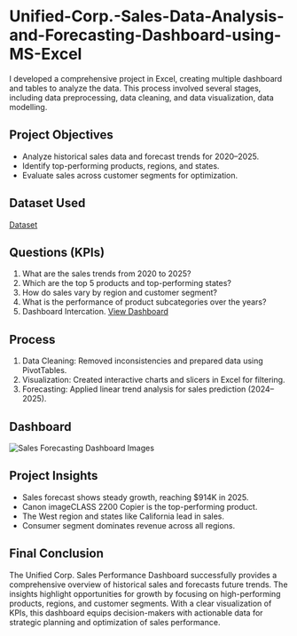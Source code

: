 # Unified-Corp.-Sales-Data-Analysis-and-Forecasting-Dashboard-using-MS-Excel
I developed a comprehensive project in Excel, creating multiple dashboard and tables to analyze the data. This process involved several stages, including data preprocessing, data cleaning, and data visualization, data modelling.

## Project Objectives
- Analyze historical sales data and forecast trends for 2020–2025.
- Identify top-performing products, regions, and states.
- Evaluate sales across customer segments for optimization.

## Dataset Used
<a href= "https://github.com/riyasingh2005/Unified-Corp.-Sales-Data-Analysis-and-Forecasting-Dashboard-using-MS-Excel/blob/main/Sales%20Excel%20Datasheet.xlsx">Dataset</a>

## Questions (KPIs)
1.	What are the sales trends from 2020 to 2025?
2.	Which are the top 5 products and top-performing states?
3.	How do sales vary by region and customer segment?
4.	What is the performance of product subcategories over the years?
5.	Dashboard Intercation. <a href= "https://github.com/riyasingh2005/Unified-Corp.-Sales-Data-Analysis-and-Forecasting-Dashboard-using-MS-Excel/blob/main/Sales%20Forecasting%20Dashboard%20Images.png">View Dashboard</a>

## Process
1.	Data Cleaning: Removed inconsistencies and prepared data using PivotTables.
2.	Visualization: Created interactive charts and slicers in Excel for filtering.
3.	Forecasting: Applied linear trend analysis for sales prediction (2024–2025).

## Dashboard
![Sales Forecasting Dashboard Images](https://github.com/user-attachments/assets/866f0de1-8ad0-48fd-bfc5-590548ac04bd)


## Project Insights
- Sales forecast shows steady growth, reaching $914K in 2025.
- Canon imageCLASS 2200 Copier is the top-performing product.
- The West region and states like California lead in sales.
- Consumer segment dominates revenue across all regions.

## Final Conclusion
The Unified Corp. Sales Performance Dashboard successfully provides a comprehensive overview of historical sales and forecasts future trends. The insights highlight opportunities for growth by focusing on high-performing products, regions, and customer segments. With a clear visualization of KPIs, this dashboard equips decision-makers with actionable data for strategic planning and optimization of sales performance.


